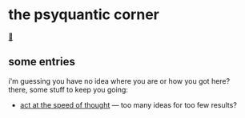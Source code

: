 # the psyquantic corner

[👋](https://hi.psyq.dev/)

## some entries

i'm guessing you have no idea where you are or how you got here?  
there, some stuff to keep you going:

- [act at the speed of thought](speed-of-thought.md) — too many ideas for too few results?
